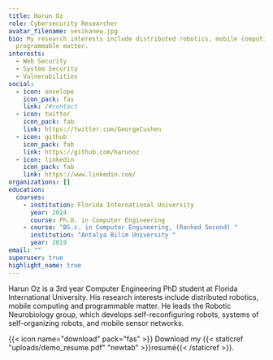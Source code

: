 ```yaml
---
title: Harun Oz
role: Cybersecurity Researcher
avatar_filename: vesikanew.jpg
bio: My research interests include distributed robotics, mobile computing and
  programmable matter.
interests:
  - Web Security
  - System Security
  - Vulnerabilities
social:
  - icon: envelope
    icon_pack: fas
    link: /#contact
  - icon: twitter
    icon_pack: fab
    link: https://twitter.com/GeorgeCushen
  - icon: github
    icon_pack: fab
    link: https://github.com/harunoz
  - icon: linkedin
    icon_pack: fab
    link: https://www.linkedin.com/
organizations: []
education:
  courses:
    - institution: Florida International University
      year: 2024
      course: Ph.D. in Computer Engineering
    - course: "BS.c. in Computer Engineering, (Ranked Second) "
      institution: "Antalya Bilim University "
      year: 2019
email: ""
superuser: true
highlight_name: true
---
```

Harun Oz is a 3rd year Computer Engineering PhD student at Florida International University. His research interests include distributed robotics, mobile computing and programmable matter. He leads the Robotic Neurobiology group, which develops self-reconfiguring robots, systems of self-organizing robots, and mobile sensor networks.



{{< icon name="download" pack="fas" >}} Download my {{< staticref "uploads/demo_resume.pdf" "newtab" >}}resumé{{< /staticref >}}.